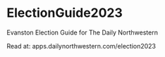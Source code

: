 # ElectionGuide2023

Evanston Election Guide for The Daily Northwestern

Read at: apps.dailynorthwestern.com/election2023
